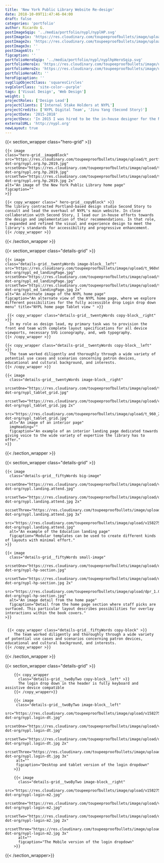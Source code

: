 ```yaml
---
title: 'New York Public Library Website Re-design'
date: 2018-10-09T11:47:46-04:00
draft: false
categories: 'portfolio'
author: Ricardo G.
postImageSqip: '../media/portfolio/nypl/nyplHP.svg'
postImage1x: 'https://res.cloudinary.com/toupeeproofbullets/image/upload/t_hp_portfolio/v1548722310/nypl-dot-org/desktop.jpg'
postImage2x: 'https://res.cloudinary.com/toupeeproofbullets/image/upload/t_hp_portfolio_2x/v1548722310/nypl-dot-org/desktop.jpg'
postImage3x: ''
postImageAlt: ''
figcaption: ''
portfolioHeroSqip: '../media/portfolio/nypl/nyplhpHeroSqip.svg'
portfolioHero1x: 'https://res.cloudinary.com/toupeeproofbullets/image/upload/t_portfolio_hero_16_9/v1548722310/nypl-dot-org/desktop.jpg'
portfolioHero2x: 'https://res.cloudinary.com/toupeeproofbullets/image/upload/t_portfolio_hero_2x/v1548722310/nypl-dot-org/desktop.jpg'
portfolioHeroAlt: ''
heroFigcaption: ''
svgClipObjectClass: 'squaresCircles'
svgColorClass: 'site-color--purple'
tags: ['Visual Design', 'Web Design']
weight: 1
projectRoles: ['Design Lead']
projectClients: ['Internal Stake Holders at NYPL']
projectCredits: ['NYPL Digital Team', 'Jinu Yang (Second Story)']
projectDate: '2015-2018'
projectDesc: 'In 2015 I was hired to be the in-house designer for the New York Public Library. My initial responsibility was to oversee the visual and interface design efforts for the New York Public Library redesign.'
externalURL: 'http://nypl.org'
newLayout: true
---
```


{{< section_wrapper class="hero-grid" >}}

    {{< image
    class="hero-grid__imageBlock"
    src="https://res.cloudinary.com/toupeeproofbullets/image/upload/t_portfolio_hero_16_9/v1571683582/nypl-dot-org/nypl.org.hp.2019.jpg"
    srcsetOne="https://res.cloudinary.com/toupeeproofbullets/image/upload/t_portfolio_hero_16_9/v1571683582/nypl-dot-org/nypl.org.hp.2019.jpg"
    srcsetTwo="https://res.cloudinary.com/toupeeproofbullets/image/upload/t_portfolio_hero_2x/v1571683582/nypl-dot-org/nypl.org.hp.2019.jpg 2x"
    alt="An image of the New York Public Library home page"
    figcaption=""
    >}}

    {{< copy_wrapper class=" hero-grid__copyBlock" >}}
    The library contracted Portland-based design studio Second Story to consult and lead the overhaul of NYPL's main website. In close collaboration with Second Story, I lead our in-house efforts towards the design and implementation of their recommendations. In that role, I expanded and refined the visual and experience design to meet the library's standards for accessibility and progressive enhancement.
    {{< /copy_wrapper >}}

{{< /section_wrapper >}}

{{< section_wrapper class="details-grid" >}}

    {{< image
    class="details-grid__twentyWords image-block__left"
    src="https://res.cloudinary.com/toupeeproofbullets/image/upload/t_960x960_1x/nypl-dot-org/nypl_ed_landingPage.jpg"
    srcsetOne="https://res.cloudinary.com/toupeeproofbullets/image/upload/t_960x960_1x/nypl-dot-org/nypl_ed_landingPage.jpg"
    srcsetTwo="https://res.cloudinary.com/toupeeproofbullets/image/upload/t_960X960_2x/nypl-dot-org/nypl_ed_landingPage.jpg 2x"
    alt="An alternate image of the NYPL home page"
    figcaption="An alternate view of the NYPL home page, where we explore different possibilities for the fully accessible drop Login drop down menu" title="NYPL home page Tablet view " >}}

     {{< copy_wrapper class="details-grid__twentyWords copy-block__right" >}}
      In my role as design lead, my primary task was to provision the front end team with complete layout specifications for all device viewports, necessary SVG iconography, and, web typography.
    {{< /copy_wrapper >}}

    {{< copy_wrapper class="details-grid__twentyWords copy-block__left" >}}
      The team worked diligently and thoroughly through a wide variety of potential use cases and scenarios concerning patron devices, educational and cultural background, and interests.
    {{< /copy_wrapper >}}

    {{< image
      class="details-grid__twentyWords image-block__right"
      srcsetOne="https://res.cloudinary.com/toupeeproofbullets/image/upload/t_960_2x3/v1548722309/nypl-dot-org/nypl_tablet_grid.jpg"
      srcsetTwo="https://res.cloudinary.com/toupeeproofbullets/image/upload/c_scale,w_960/ar_4:3,c_crop,dpr_2.0,g_north_west,w_960/nypl-dot-org/nypl_tablet_grid.jpg 2x"
      src="https://res.cloudinary.com/toupeeproofbullets/image/upload/t_960_2x3/v1548722309/nypl-dot-org/nypl_tablet_grid.jpg"
      alt="An image of an interior page"
      imgHeading=""
      figcaption="An example of an interior landing page dedicated towards giving voice to the wide variety of expertise the library has to offer."
    >}}


{{< /section_wrapper >}}

{{< section_wrapper class="details-grid" >}}

    {{< image
      class="details-grid__fiftyWords big-image"
      srcsetOne="https://res.cloudinary.com/toupeeproofbullets/image/upload/v1582756732/nypl-dot-org/nypl.landing.attend.jpg"
      srcsetTwo="https://res.cloudinary.com/toupeeproofbullets/image/upload/dpr_2.0/v1582756732/nypl-dot-org/nypl.landing.attend.jpg 2x"
      sccsetThree="https://res.cloudinary.com/toupeeproofbullets/image/upload/dpr_3.0/v1582756732/nypl-dot-org/nypl.landing.attend.jpg 3x"
      src="https://res.cloudinary.com/toupeeproofbullets/image/upload/v1582756732/nypl-dot-org/nypl.landing.attend.jpg"
      alt="An example of the Education landing page"
      figcaption="Modular templates can be used to create different kinds of layouts with minimal effort."
    >}}

    {{< image
      class="details-grid__fiftyWords small-image"
      srcsetOne="https://res.cloudinary.com/toupeeproofbullets/image/upload/dpr_1.0/v1582753774/nypl-dot-org/nypl-hp-section.jpg"
      srcsetTwo="https://res.cloudinary.com/toupeeproofbullets/image/upload/dpr_2.0/v1582753774/nypl-dot-org/nypl-hp-section.jpg 2x"
      src="https://res.cloudinary.com/toupeeproofbullets/image/upload/dpr_1.0/v1582753774/nypl-dot-org/nypl-hp-section.jpg"
      alt="An image detail from the home page"
      figcaption="Detail from the home page section where staff picks are surfaced. This particular layout describes possibilities for overlay interactions within the book covers."
    >}}


     {{< copy_wrapper class="details-grid__fiftyWords copy-block" >}}
        The team worked diligently and thoroughly through a wide variety of potential use cases and scenarios concerning patron devices, educational and cultural background, and interests.
    {{< /copy_wrapper >}}

{{< /section_wrapper >}}

{{< section_wrapper class="details-grid" >}}

        {{< copy_wrapper
          class="details-grid__twoByTwo copy-block__left" >}}
          The login drop down in the header is fully keyboard and assistive device compatible
        {{< /copy_wrapper>}}

        {{< image
         class="details-grid__twoByTwo image-block__left"
         src="https://res.cloudinary.com/toupeeproofbullets/image/upload/v1582755269/nypl-dot-org/nypl.login-dt.jpg"
         srcsetOne="https://res.cloudinary.com/toupeeproofbullets/image/upload/v1582755269/nypl-dot-org/nypl.login-dt.jpg"
         srcsetTwo="https://res.cloudinary.com/toupeeproofbullets/image/upload/dpr_2.0/v1582755269/nypl-dot-org/nypl.login-dt.jpg 2x"
         srcsetThree="https://res.cloudinary.com/toupeeproofbullets/image/upload/dpr_3.0/v1582755269/nypl-dot-org/nypl.login-dt.jpg 3x"
         alt=""
         figcaption="Desktop and tablet version of the login dropdown"
        >}}

        {{< image
          class="details-grid__twoByTwo image-block__right"
          src="https://res.cloudinary.com/toupeeproofbullets/image/upload/v1582757335/nypl-dot-org/nypl-login-m2.jpg"
          srcsetOne="https://res.cloudinary.com/toupeeproofbullets/image/upload/v1582757335/nypl-dot-org/nypl-login-m2.jpg"
          srcsetTwo="https://res.cloudinary.com/toupeeproofbullets/image/upload/dpr_2.0/v1582757335/nypl-dot-org/nypl-login-m2.jpg 2x"
          srcsetThree="https://res.cloudinary.com/toupeeproofbullets/image/upload/dpr_3.0/v1582757335/nypl-dot-org/nypl-login-m2.jpg 3x"
          alt=""
          figcaption="The Mobile version of the login dropdown"
        >}}
{{< /section_wrapper>}}